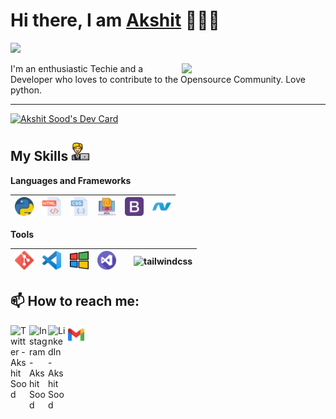 <h1>Hi there, I am <a href="https://www.instagram.com/akshitsood_978/" target="_blank">Akshit</a> 🙋🏽‍♂️</h1> 

![](https://visitor-badge.glitch.me/badge?page_id=akshit-sood) 

<img align='right' src="https://media.giphy.com/media/M9gbBd9nbDrOTu1Mqx/giphy.gif" width="230">


I'm an enthusiastic Techie and a Developer who loves to contribute to the Opensource Community.
Love python.

---
<a href="https://app.daily.dev/akshitsood"><img src="https://api.daily.dev/devcards/2f73977439234b279699a7a72a3c5663.png?r=ufx" width="400" alt="Akshit Sood's Dev Card"/></a>
 ## My Skills <a href="https://www.flaticon.com/free-icons/worker" title="worker icons"><img alt="" width="30px" src="male.png"/></a>

 **Languages and Frameworks**
 
 <img alt="Python" width="30px" src="python.png"/>|<img alt="HTML" width="30px" src="html.png"/>|<img alt="CSS" width="30px" src="css.png"/>|<img alt="JavaScript" width="30px" src="javascript.png"/>|<img alt="Bootstrap" width="30px" src="bootstrap.png"/>|<img alt="dot-net" width="30px" src="2993783_dot_social media_net_icon.png"/>|
 |--|--|--|--|--|--|
 
 **Tools**
 
  <img alt="Git" width="30px" src="git.png"/>|<img alt="VSCode" width="30px" src="Visual_Studio_Code_1.35_icon.svg.png"/>|<img alt="windows" width="30px" src="windows.png"/>|<img alt="visual-studio" width="30px" src="visual-studio.png"/>||<img alt="tailwindcss" width="30px" src="https://www.vectorlogo.zone/logos/tailwindcss/tailwindcss-icon.svg"/>|
 |--|--|--|--|--|--|
 


 **📫 How to reach me:**
---
 [<img align="left" alt="Twitter - Akshit Sood" width="30px" src="![image](5296514_bird_tweet_twitter_twitter logo_icon.png)" />](https://twitter.com/AkshitSood16) [<img align="left" alt="Instagram - Akshit Sood" width="30px" src="1298747_instagram_brand_logo_social media_icon.png" />](https://www.instagram.com/akshitsood_978/) [<img align="left" alt="LinkedIn - Akshit Sood" width="30px" src="5296501_linkedin_network_linkedin logo_icon.png" />](https://www.linkedin.com/in/akshitsood978)  [<img align="left" alt="Email -Akshit Sood" width="30px" src="7089163_gmail_google_icon.png" />](mailto:akshitsood978@gmail.com)


<!--
**akshit-sood/akshit-sood** is a ✨ _special_ ✨ repository because its `README.md` (this file) appears on your GitHub profile.

Here are some ideas to get you started:

- 🔭 I’m currently working on ...
- 
- 👯 I’m looking to collaborate on ...
- 🤔 I’m looking for help with ...
- 💬 Ask me about ...
- 
- 😄 Pronouns: ...
- ⚡ Fun fact: ...
-->


